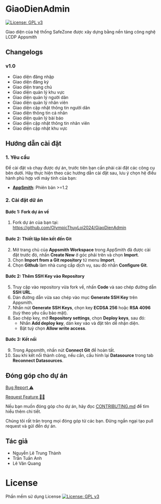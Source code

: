 # GiaoDienAdmin
[![License: GPL v3](https://img.shields.io/badge/License-GPLv3-blue.svg)](https://www.gnu.org/licenses/gpl-3.0.html)

Giao diện  của hệ thống SafeZone được xây dựng bằng nền tảng công nghệ LCDP Appsmith

## Changelogs

### v1.0
- Giao diện đăng nhập
- Giao diện đăng ký
- Giao diện trang chủ
- Giao diện quản lý khu vực
- Giao diện quản lý người dân
- Giao diện quản lý nhân viên
- Giao diện cập nhật thông tin người dân
- Giao diện thông tin cá nhân
- Giao diện quản lý bài báo
- Giao diện cập nhật thông tin nhân viên
- Giao diện cập nhật khu vực

## Hướng dẫn cài đặt
### 1. Yêu cầu
Để cài đặt và chạy được dự án, trước tiên bạn cần phải cài đặt các công cụ bên dưới. Hãy thực hiện theo các hướng dẫn cài đặt sau, lưu ý chọn hệ điều hành phù hợp với máy tính của bạn:
- [**AppSmith**](https://docs.appsmith.com/getting-started/setup): Phiên bản >=1.2

### 2. Cài đặt dữ án
#### Bước 1: Fork dự án về
1. Fork dự án của bạn tại: https://github.com/OlympicThuyLoi2024/GiaoDienAdmin
#### Bước 2: Thiết lập liên kết đến Git
2. Mở trang chủ của **Appsmith Workspace** trong AppSmith đã được cài đặt trước đó, nhấn **Create New** ở góc phải trên và chọn **Import**.
3. Chọn **Import from a Git repository** từ menu **Import**.
4. Chọn **Github** làm nhà cung cấp dịch vụ, sau đó nhấn **Configure Git**.

#### Bước 2: Thêm SSH Key vào Repository
5. Truy cập vào repository vừa fork về, nhấn **Code** và sao chép đường dẫn **SSH URL**.
6. Dán đường dẫn vừa sao chép vào mục **Generate SSH Key** trên Appsmith.
7. Nhấn nút **Generate SSH Keys**, chọn key **ECDSA 256** hoặc **RSA 4096** (tuỳ theo yêu cầu bảo mật).
8. Sao chép key, mở **Repository settings**, chọn **Deploy keys**, sau đó:
   - Nhấn **Add deploy key**, dán key vào và đặt tên dễ nhận diện.
   - Bật tuỳ chọn **Allow write access**.

#### Bước 3: Kết nối
9. Trong Appsmith, nhấn nút **Connect Git** để hoàn tất.
10. Sau khi kết nối thành công, nếu cần, cấu hình lại **Datasource** trong tab **Reconnect Datasources**.

## Đóng góp cho dự án

<a href="https://github.com/OlympicThuyLoi2024/GiaoDienUser/issues/new?assignees=&labels=&projects=&template=bug_report.md&title=BUG">Bug Report ⚠️
</a>

<a href="https://github.com/OlympicThuyLoi2024/GiaoDienUser/issues/new?assignees=&labels=&projects=&template=feature_template.md&title=Feature">Request Feature 👩‍💻</a>

Nếu bạn muốn đóng góp cho dự án, hãy đọc [CONTRIBUTING.md](.github/CONTRIBUTING.md) để tìm hiểu thêm chi tiết.

Chúng tôi rất trân trọng mọi đóng góp từ các bạn. Đừng ngần ngại tạo pull request và gửi đến dự án.

## Tác giả
- Nguyễn Lê Trung Thành
- Trần Tuấn Anh
- Lê Văn Quang

# License
Phần mềm sử dụng License  [![License: GPL v3](https://img.shields.io/badge/License-GPLv3-blue.svg)](https://www.gnu.org/licenses/gpl-3.0.html)

